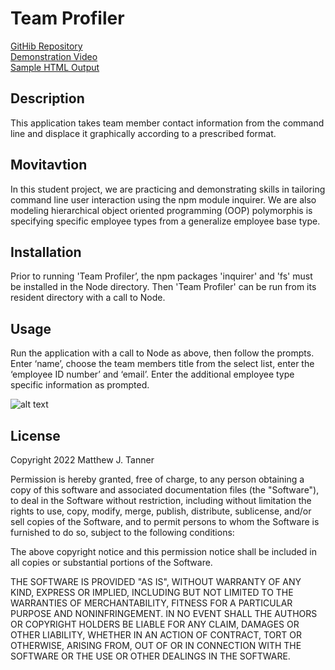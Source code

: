 # Team Profiler

[GitHib Repository](https://github.com/mjtanner-github/Homework-10-Tanner)  
[Demonstration Video](https://www.youtube.com/watch?v=mPjA-UCACf8)  
[Sample HTML Output](./dist/index.html)  

## Description
This application takes team member contact information from the command line and displace it graphically according to a prescribed format.
## Movitavtion
In this student project, we are practicing and demonstrating skills in tailoring command line user interaction using the npm module inquirer. We are also modeling hierarchical object oriented programming (OOP) polymorphis is specifying specific employee types from a generalize employee base type.
## Installation
Prior to running 'Team Profiler’, the npm packages 'inquirer' and 'fs' must be installed in the Node directory. Then 'Team Profiler' can be run from its resident directory with a call to Node.

## Usage
Run the application with a call to Node as above, then follow the prompts. Enter ‘name’, choose the team members title from the select list, enter the ‘employee ID number’ and ‘email’. Enter the additional employee type specific information as prompted. 

![alt text](./assets/images/fig_2.png)

## License
Copyright 2022 Matthew J. Tanner

Permission is hereby granted, free of charge, to any person obtaining a copy of this software and associated documentation files (the "Software"), to deal in the Software without restriction, including without limitation the rights to use, copy, modify, merge, publish, distribute, sublicense, and/or sell copies of the Software, and to permit persons to whom the Software is furnished to do so, subject to the following conditions:

The above copyright notice and this permission notice shall be included in all copies or substantial portions of the Software.

THE SOFTWARE IS PROVIDED "AS IS", WITHOUT WARRANTY OF ANY KIND, EXPRESS OR IMPLIED, INCLUDING BUT NOT LIMITED TO THE WARRANTIES OF MERCHANTABILITY, FITNESS FOR A PARTICULAR PURPOSE AND NONINFRINGEMENT. IN NO EVENT SHALL THE AUTHORS OR COPYRIGHT HOLDERS BE LIABLE FOR ANY CLAIM, DAMAGES OR OTHER LIABILITY, WHETHER IN AN ACTION OF CONTRACT, TORT OR OTHERWISE, ARISING FROM, OUT OF OR IN CONNECTION WITH THE SOFTWARE OR THE USE OR OTHER DEALINGS IN THE SOFTWARE.
